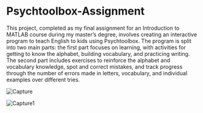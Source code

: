 # Psychtoolbox-Assignment

This project, completed as my final assignment for an Introduction to MATLAB course during my master’s degree, involves creating an interactive program to teach English to kids using Psychtoolbox. The program is split into two main parts: the first part focuses on learning, with activities for getting to know the alphabet, building vocabulary, and practicing writing. The second part includes exercises to reinforce the alphabet and vocabulary knowledge, spot and correct mistakes, and track progress through the number of errors made in letters, vocabulary, and individual examples over different tries.

![Capture](https://user-images.githubusercontent.com/44211738/159093633-0413d4d4-16e1-4842-b94f-3c8d99b87950.PNG)

![Capture1](https://user-images.githubusercontent.com/44211738/159093905-f89d479d-4438-4d45-af29-44ae886e90fc.PNG)
